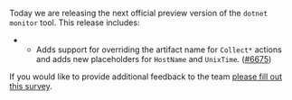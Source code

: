 Today we are releasing the next official preview version of the `dotnet monitor` tool. This release includes:

- - Adds support for overriding the artifact name for `Collect*` actions and adds new placeholders for `HostName` and `UnixTime`. ([#6675](https://github.com/dotnet/dotnet-monitor/pull/6675))



If you would like to provide additional feedback to the team [please fill out this survey](https://aka.ms/dotnet-monitor-survey?src=rn).